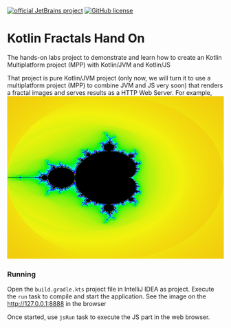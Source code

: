 [![official JetBrains project](https://jb.gg/badges/official.svg)](https://confluence.jetbrains.com/display/ALL/JetBrains+on+GitHub)
[![GitHub license](https://img.shields.io/badge/license-Apache%20License%202.0-blue.svg?style=flat)](https://www.apache.org/licenses/LICENSE-2.0)


Kotlin Fractals Hand On
=======================

The hands-on labs project to demonstrate and learn how to
create an Kotlin Multiplatform project (MPP) with Kotlin/JVM
and Kotlin/JS

That project is pure Kotlin/JVM project (only now, we will turn
it to use a multiplatform project (MPP) to combine JVM and JS very soon)
that renders a fractal images and serves results as a HTTP Web Server. For example, 
![mandelbrot](mandelbrot.png)


### Running 

Open the `build.gradle.kts` project file in IntelliJ IDEA as project. 
Execute the `run` task to compile and start the application. 
See the image on the http://127.0.0.1:8888 in the browser 

Once started, use `jsRun` task to execute the JS part in the
web browser.




